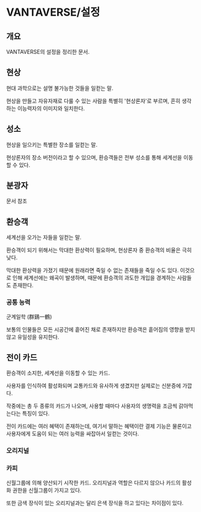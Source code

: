 # VANTAVERSE/설정
## 개요
VANTAVERSE의 설정을 정리한 문서.

## 현상
현대 과학으로는 설명 불가능한 것들을 일컫는 말.

현상을 만들고 자유자재로 다룰 수 있는 사람을 특별히 '현상론자'로 부르며, 흔히 생각하는 이능력자의 이미지와 일치한다.

## 성소
현상을 일으키는 특별한 장소를 일컫는 말.

현상론자의 장소 버전이라고 할 수 있으며, 환승객들은 전부 성소를 통해 세계선을 이동할 수 있다.

## 분광자
문서 참조

## 환승객
세계선을 오가는 자들을 일컫는 말.

환승객이 되기 위해서는 막대한 환상력이 필요하며, 현상론자 중 환승객의 비율은 극히 낮다.

막대한 환상력을 가졌기 때문에 원래라면 죽일 수 없는 존재들을 죽일 수도 있다. 이것으로 인해 세계선에는 왜곡이 발생하며, 때문에 환승객의 과도한 개입을 경계하는 사람들도 존재한다.
### 공통 능력
군계일학 (群鷄一鶴)

보통의 인물들은 모든 시공간에 흩어진 채로 존재하지만 환승객은 흩어짐의 영향을 받지 않고 유일성을 유지한다.

## 전이 카드
환승객이 소지한, 세계선을 이동할 수 있는 카드.

사용자를 인식하여 활성화되며 교통카드와 유사하게 생겼지만 실제로는 신분증에 가깝다.

작중에는 총 두 종류의 카드가 나오며, 사용할 때마다 사용자의 생명력을 조금씩 갉아먹는다는 특징이 있다.

전이 카드에는 여러 혜택이 존재하는데, 여기서 말하는 혜택이란 결제 기능은 물론이고 사용자에게 도움이 되는 여러 능력을 싸잡아서 일컫는 것이다.
### 오리지널
### 카피
신월그룹에 의해 양산되기 시작한 카드. 오리지널과 역할은 다르지 않으나 카드의 활성화 권한을 신월그룹이 가지고 있다.

또한 금색 장식이 있는 오리지널과는 달리 은색 장식을 하고 있다는 차이점이 있다.
